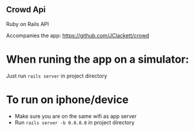 ## Crowd Api

Ruby on Rails API

Accompanies the app: https://github.com/JClackett/crowd

# When runing the app on a simulator:

Just run `rails server` in project directory

# To run on iphone/device

* Make sure you are on the same wifi as app server
* Run `rails server -b 0.0.0.0` in project directory